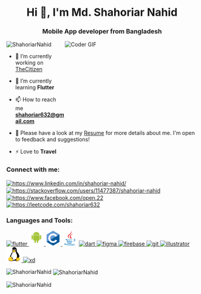 
<h1 align="center">Hi 👋, I'm Md. Shahoriar Nahid</h1>
<h3 align="center">Mobile App developer from Bangladesh</h3>

<img align="right" alt="Coder GIF" height=200 width=350 src="https://raw.githubusercontent.com/TheDudeThatCode/TheDudeThatCode/master/Assets/Designer.gif">

<p align="left"> <img src="https://komarev.com/ghpvc/?username=ShahoriarNahid&label=Profile%20views&color=0e75b6&style=flat" alt="ShahoriarNahid" /> </p>


- 🔭 I’m currently working on [TheCitizen](https://play.google.com/store/apps/details?id=com.ctrendssoftware.thecitizen)

- 🌱 I’m currently learning **Flutter**

- 📫 How to reach me **shahoriar632@gmail.com**

- 📄 Please have a look at my [Resume](https://drive.google.com/drive/u/0/my-drive/view?usp=share_link) for more details about me. I'm open to feedback and suggestions!

- ⚡ Love to **Travel**

<h3 align="left">Connect with me:</h3>
<p align="left">
<a href="https://www.linkedin.com/in/shahoriar-nahid/" target="blank"><img align="center" src="https://raw.githubusercontent.com/rahuldkjain/github-profile-readme-generator/master/src/images/icons/Social/linked-in-alt.svg" alt="https://www.linkedin.com/in/shahoriar-nahid/" height="30" width="40" /></a>
<a href="https://stackoverflow.com/users/11477387/shahoriar-nahid" target="blank"><img align="center" src="https://raw.githubusercontent.com/rahuldkjain/github-profile-readme-generator/master/src/images/icons/Social/stack-overflow.svg" alt="https://stackoverflow.com/users/11477387/shahoriar-nahid" height="30" width="40" /></a>
<a href="https://www.facebook.com/open.22" target="blank"><img align="center" src="https://raw.githubusercontent.com/rahuldkjain/github-profile-readme-generator/master/src/images/icons/Social/facebook.svg" alt="https://www.facebook.com/open.22" height="30" width="40" /></a>
<a href="https://leetcode.com/shahoriar632/" target="blank"><img align="center" src="https://raw.githubusercontent.com/rahuldkjain/github-profile-readme-generator/master/src/images/icons/Social/leet-code.svg" alt="https://leetcode.com/shahoriar632" height="30" width="40" /></a>
</p>

<h3 align="left">Languages and Tools:</h3>
<p align="left">
  </a> <a href="https://flutter.dev" target="_blank" rel="noreferrer"> <img src="https://www.vectorlogo.zone/logos/flutterio/flutterio-icon.svg" alt="flutter" width="40" height="40"/> </a><a href="https://developer.android.com" target="_blank" rel="noreferrer"> <img src="https://raw.githubusercontent.com/devicons/devicon/master/icons/android/android-original-wordmark.svg" alt="android" width="40" height="40"/> </a> <a href="https://www.cprogramming.com/" target="_blank" rel="noreferrer"> <img src="https://raw.githubusercontent.com/devicons/devicon/master/icons/c/c-original.svg" alt="c" width="40" height="40"/> 
  </a> <a href="https://www.java.com" target="_blank" rel="noreferrer"> <img src="https://raw.githubusercontent.com/devicons/devicon/master/icons/java/java-original.svg" alt="java" width="40" height="40"/></a> <a href="https://dart.dev" target="_blank" rel="noreferrer"> <img src="https://www.vectorlogo.zone/logos/dartlang/dartlang-icon.svg" alt="dart" width="40" height="40"/> </a> <a href="https://www.figma.com/" target="_blank" rel="noreferrer"> <img src="https://www.vectorlogo.zone/logos/figma/figma-icon.svg" alt="figma" width="40" height="40"/> </a> <a href="https://firebase.google.com/" target="_blank" rel="noreferrer"> <img src="https://www.vectorlogo.zone/logos/firebase/firebase-icon.svg" alt="firebase" width="40" height="40"/>  <a href="https://git-scm.com/" target="_blank" rel="noreferrer"> <img src="https://www.vectorlogo.zone/logos/git-scm/git-scm-icon.svg" alt="git" width="40" height="40"/> </a> <a href="https://www.adobe.com/in/products/illustrator.html" target="_blank" rel="noreferrer"> <img src="https://www.vectorlogo.zone/logos/adobe_illustrator/adobe_illustrator-icon.svg" alt="illustrator" width="40" height="40"/>  </a> <a href="https://www.linux.org/" target="_blank" rel="noreferrer"> <img src="https://raw.githubusercontent.com/devicons/devicon/master/icons/linux/linux-original.svg" alt="linux" width="40" height="40"/> </a> <a href="https://www.adobe.com/products/xd.html" target="_blank" rel="noreferrer"> <img src="https://cdn.worldvectorlogo.com/logos/adobe-xd.svg" alt="xd" width="40" height="40"/> </a> </p>

<p><img align="left" src="https://github-readme-stats.vercel.app/api/top-langs?username=ShahoriarNahid&show_icons=true&locale=en&layout=compact" alt="ShahoriarNahid" /></p>

<p>&nbsp;<img align="center" src="https://github-readme-stats.vercel.app/api?username=ShahoriarNahid&show_icons=true&locale=en" alt="ShahoriarNahid" /></p>

<p><img align="center" src="https://github-readme-streak-stats.herokuapp.com/?user=ShahoriarNahid&" alt="ShahoriarNahid" /></p>
